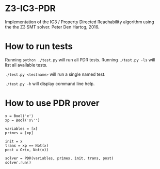 # Z3-IC3-PDR
Implementation of the IC3 / Property Directed Reachability algorithm using the the Z3 SMT solver.
Peter Den Hartog, 2016.  

# How to run tests
Running `python ./test.py` will run all PDR tests. Running `./test.py -ls` will list all available tests.

`./test.py <testname>` will run a single named test.

`./test.py -h` will display command line help.
# How to use PDR prover
```
x = Bool('x')
xp = Bool('x\'')

variables = [x]
primes = [xp]

init = x
trans = xp == Not(x)
post = Or(x, Not(x))

solver = PDR(variables, primes, init, trans, post)
solver.run()
```